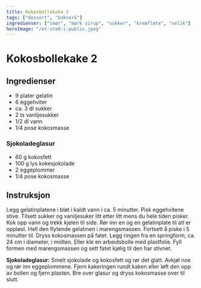 ```yaml
---
title: Kokosbollekake 2
tags: ["dessert", "bakverk"]
ingredienser: ["smør", "mørk sirup", "sukker", "kremfløte", "nelik"]
heroImage: "/et-sted-i-public.jpeg"
---
```


# Kokosbollekake 2

## Ingredienser

- 9 plater gelatin
- 6 eggehviter
- ca. 3 dl sukker
- 2 ts vaniljesukker
- 1/2 dl vann
- 1/4 pose kokosmasse

### Sjokoladeglasur

- 60 g kokosfett
- 100 g lys kokesjokolade
- 2 eggeplommer
- 1/4 pose kokosmasse

## Instruksjon

Legg gelatinplatene i bløt i kaldt vann i ca. 5 minutter. Pisk eggehvitene stive. Tilsett sukker og vaniljesuker litt etter litt mens du hele tiden pisker. Kok opp vann og trekk kjelen til side. Rør inn en og en gelatinplate til atl er oppløst. Hell den flytende gelatinen i marengsmassen. Fortsett å piske i 5 minutter til. Dryss kokosmassen på fatet. Legg ringen fra en springform, ca. 24 cm i diameter, i midten. Eller kle en arbeidsbolle med plastfolie. Fyll formen med marengsmassen og sett fatet kjølig til den har stivnet.

**Sjokoladeglasur:** Smelt sjokolade og kokosfett og rør det glatt. Avkjøl noe og rør inn eggeplommene. Fjern kakeringen rundt kaken eller løft den opp av bollen og fjern plasten. Bre over glasur og dryss kokosmasse over til slutt.
